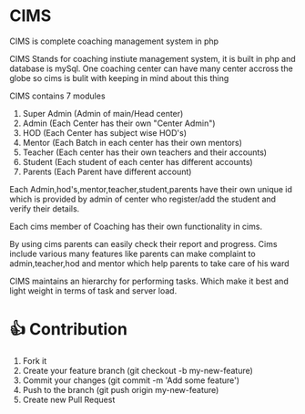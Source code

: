 # CIMS
CIMS is complete coaching management system in php 

CIMS Stands for coaching instiute management system, it is built in php and database is mySql.
One coaching center can have many center accross the globe so cims is bulit with keeping in mind about this thing 

CIMS contains 7 modules
  1. Super Admin (Admin of main/Head center)
  2. Admin (Each Center has their own "Center Admin")
  3. HOD (Each Center has subject wise HOD's)
  4. Mentor (Each Batch in each center has their own mentors)
  5. Teacher (Each center has their own teachers and their accounts)
  6. Student (Each student of each center has different accounts)
  7. Parents (Each Parent have different account)
  
Each Admin,hod's,mentor,teacher,student,parents have their own unique id which is provided by admin of center who register/add the student and verify their details.

Each cims member of Coaching has their own functionality in cims.

By using cims parents can easily check their report and progress.
Cims include various many features like parents can make complaint to admin,teacher,hod and mentor which help parents to take care of his ward

CIMS maintains an hierarchy for performing tasks. Which make it best and light weight in terms of task and server load.

# 👍 Contribution
1. Fork it
2. Create your feature branch (git checkout -b my-new-feature)
3. Commit your changes (git commit -m 'Add some feature')
4. Push to the branch (git push origin my-new-feature)
5. Create new Pull Request


